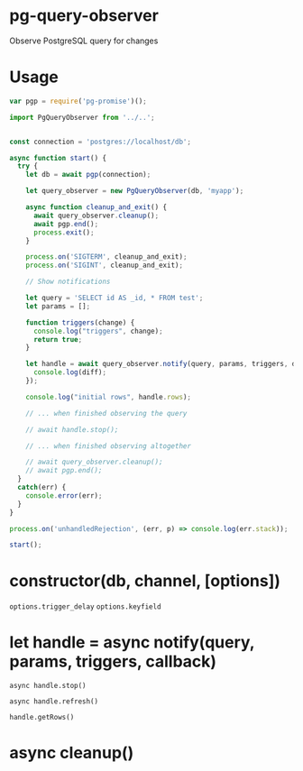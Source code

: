 # pg-query-observer
Observe PostgreSQL query for changes

# Usage
```javascript
var pgp = require('pg-promise')();

import PgQueryObserver from '../..';


const connection = 'postgres://localhost/db';

async function start() {
  try {
    let db = await pgp(connection);

    let query_observer = new PgQueryObserver(db, 'myapp');

    async function cleanup_and_exit() {
      await query_observer.cleanup();
      await pgp.end();
      process.exit();
    }

    process.on('SIGTERM', cleanup_and_exit);
    process.on('SIGINT', cleanup_and_exit);

    // Show notifications

    let query = 'SELECT id AS _id, * FROM test';
    let params = [];

    function triggers(change) {
      console.log("triggers", change);
      return true;
    }

    let handle = await query_observer.notify(query, params, triggers, diff => {
      console.log(diff);
    });

    console.log("initial rows", handle.rows);

    // ... when finished observing the query

    // await handle.stop();

    // ... when finished observing altogether

    // await query_observer.cleanup();
    // await pgp.end();
  }
  catch(err) {
    console.error(err);
  }
}

process.on('unhandledRejection', (err, p) => console.log(err.stack));

start();
```

# constructor(db, channel, [options])

`options.trigger_delay`
`options.keyfield`

# let handle = async notify(query, params, triggers, callback)

`async handle.stop()`

`async handle.refresh()`

`handle.getRows()`

# async cleanup()
